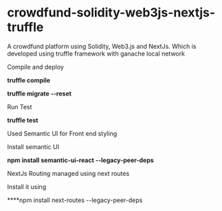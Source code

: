 # crowdfund-solidity-web3js-nextjs-truffle
A crowdfund platform using Solidity, Web3.js and NextJs. 
Which is developed using truffle framework with ganache local network

Compile and deploy 

**truffle compile**

**truffle migrate --reset**

Run Test 

**truffle test**


Used Semantic UI for Front end styling 

Install semantic UI

**npm install semantic-ui-react --legacy-peer-deps**


NextJs Routing managed using next routes

Install it using

****npm install next-routes --legacy-peer-deps

